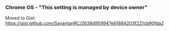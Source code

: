 ### Chrome OS - "This setting is managed by device owner"
Moved to Gist: https://gist.github.com/SayantanRC/2638d959947e61884203f221cb90fda2
